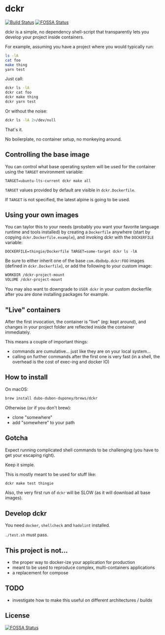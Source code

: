 # dckr

[![Build Status](https://travis-ci.org/dubo-dubon-duponey/dckr.svg?branch=master)](https://travis-ci.org/dubo-dubon-duponey/dckr)
[![FOSSA Status](https://app.fossa.io/api/projects/git%2Bgithub.com%2Fdubo-dubon-duponey%2Fdckr.svg?type=shield)](https://app.fossa.io/projects/git%2Bgithub.com%2Fdubo-dubon-duponey%2Fdckr?ref=badge_shield)

dckr is a simple, no dependency shell-script that transparently lets you develop your project inside containers.

For example, assuming you have a project where you would typically run:

```bash
ls -lA
cat foo
make thing
yarn test
```

Just call:

```bash
dckr ls -lA
dckr cat foo
dckr make thing
dckr yarn test
```

Or without the noise:

```bash
dckr ls -lA 2>/dev/null
```

That's it.

No boilerplate, no container setup, no monkeying around.

## Controlling the base image

You can control what base operating system will be used for the container using the `TARGET` environment variable:

`TARGET=ubuntu-lts-current dckr make all`

`TARGET` values provided by default are visible in `dckr.Dockerfile`.

If `TARGET` is not specified, the latest alpine is going to be used.

## Using your own images

You can taylor this to your needs (probably you want your favorite language runtime and tools installed) by creating a `Dockerfile` 
anywhere (start by copying `dckr.Dockerfile.example`), and invoking dckr with the `DOCKERFILE` variable:

`DOCKERFILE=thingie/Dockerfile TARGET=some-target dckr ls -lA`

Be sure to either inherit one of the base `com.dbdbdp.dckr:FOO` images (defined in `dckr.Dockerfile`), or add the following to your custom image:

```bash
WORKDIR /dckr-project-mount
VOLUME /dckr-project-mount
```

You may also want to downgrade to `USER dckr` in your custom dockerfile after you are done installing packages for example.

## "Live" containers

After the first invocation, the container is "live" (eg: kept around), and changes in your project 
folder are reflected inside the container immediately.

This means a couple of important things:

 * commands are cumulative... just like they are on your local system...
 * calling on further commands after the first one is very fast (in a shell, the overhead is the cost of exec-ing and docker IO)

## How to install

On macOS:

```bash
brew install dubo-dubon-duponey/brews/dckr
```

Otherwise (or if you don't brew):

  * clone "somewhere"
  * add "somewhere" to your path

## Gotcha

Expect running complicated shell commands to be challenging (you have to get your escaping right).

Keep it simple.

This is mostly meant to be used for stuff like:

```bash
dckr make test thingie
```

Also, the very first run of `dckr` will be SLOW (as it will download all base images).

## Develop dckr

You need `docker`, `shellcheck` and `hadolint` installed.

`./test.sh` must pass.

## This project is not...

 * the proper way to docker-ize your application for production
 * meant to be used to reproduce complex, multi-containers applications
 * a replacement for compose

## TODO

 * investigate how to make this useful on different architectures / buildx

## License

[![FOSSA Status](https://app.fossa.io/api/projects/git%2Bgithub.com%2Fdubo-dubon-duponey%2Fdckr.svg?type=large)](https://app.fossa.io/projects/git%2Bgithub.com%2Fdubo-dubon-duponey%2Fdckr?ref=badge_large)
